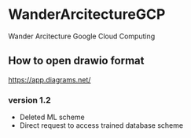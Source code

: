 # WanderArcitectureGCP
Wander Arcitecture Google Cloud Computing

## How to open drawio format
https://app.diagrams.net/

### version 1.2
- Deleted ML scheme
- Direct request to access trained database scheme
